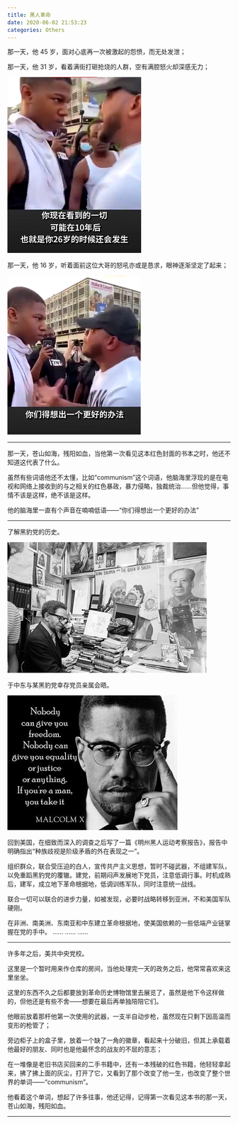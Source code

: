 ```yaml
---
title: 黑人革命
date: 2020-06-02 21:53:23
categories: Others
---
```


那一天，他 45 岁，面对心底再一次被激起的怨愤，而无处发泄；

那一天，他 31 岁，看着满街打砸抢烧的人群，空有满腔怒火却深感无力；

![](./黑人革命/1.png)

那一天，他 16 岁，听着面前这位大哥的怒吼亦或是恳求，眼神逐渐坚定了起来；

![](./黑人革命/2.png)

---

那一天，苍山如海，残阳如血，当他第一次看见这本红色封面的书本之时，他还不知道这代表了什么。

虽然有些词语他还不太懂，比如“communism”这个词语，他脑海里浮现的是在电视和网络上接收到的与之相关的红色暴政，暴力侵略，独裁统治……但他觉得，事情不该是这样，绝不该是这样。

他的脑海里一直有个声音在喃喃低语——“你们得想出一个更好的办法”

---

了解黑豹党的历史。

![](./黑人革命/3.jpeg)

于中东与某黑豹党幸存党员亲属会晤。

![](./黑人革命/4.jpeg)

回到美国，在细致而深入的调查之后写了一篇《明州黑人运动考察报告》，报告中明确指出“种族歧视是阶级矛盾的外在表现之一”。

组织群众，联合受压迫的白人，宣传共产主义思想，暂时不碰武器，不组建军队，以免重蹈黑豹党的覆辙。建党，前期闷声发展地下党员，注意低调行事。时机成熟后，建军，成立地下革命根据地，低调训练军队，同时注意统一战线。

联合一切可以联合的进步力量，如被发现，必要时战略转移到亚洲，不和美国军队硬刚。

在非洲、南美洲、东南亚和中东建立革命根据地，使美国依赖的一些低端产业链掌握在党的手中。
……
……
……

---

许多年之后，美共中央党校。

这里是一个暂时用来作仓库的房间，当他处理完一天的政务之后，他常常喜欢来这里坐坐。

这里的东西不久之后都要放到革命历史博物馆里去展览了，虽然是他下令这样做的，但他还是有些不舍——想要在最后再单独陪陪它们。

他眼前放着那杆他第一次使用的武器，一支半自动步枪，虽然现在只剩下因高温而变形的枪管了；

旁边柜子上的盒子里，放着一个缺了一角的徽章，看起来十分破旧，但其上承载着他最好的朋友、同时也是他最怀念的战友的不屈的意志；

在一堆像是老旧书店买回来的二手书籍中，还有一本残破的红色书籍，他轻轻拿起来，拂了拂上面的灰尘，打开了它，又看到了那个改变了他一生，也改变了整个世界的单词——“communism”。

他看着这个单词，想起了许多往事，他还记得，记得第一次看见这本书的那一天，苍山如海，残阳如血。

---

